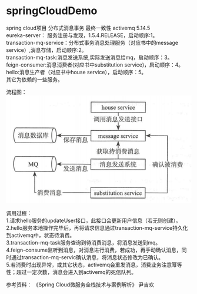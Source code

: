 # springCloudDemo  
spring cloud项目 分布式消息事务 最终一致性 activemq 5.14.5  
eureka-server： 服务注册与发现，1.5.4.RELEASE，启动顺序:1。  
transaction-mq-service：分布式事务消息处理服务（对应书中的message service）,消息存储，启动顺序:2。    
transaction-mq-task:消息发送系统,实际发送消息给mq，启动顺序：3。  
feign-consumer:消息消费者(对应书中substitution service)，启动顺序：4。  
hello:消息生产者（对应书中house service），启动顺序：5。  
其它为依赖的一些服务。  

流程图：
![image](https://github.com/kickTec/springCloudDemo/blob/transaction-activemq/%E6%B5%81%E7%A8%8B%E5%9B%BE.png)

调用过程：  
1.请求hello服务的updateUser接口，此接口会更新用户信息（若无则创建）。  
2.hello服务本地操作完毕后，再将请求信息通过transaction-mq-service持久化到activemq中，状态待消费。  
3.transaction-mq-task服务查询到待消费消息，将消息发送到mq。  
4.feign-consume监听到消息，对消息进行消费，若成功，再手动确认消息，同时通过transaction-mq-servic确认消息，将消息状态修改为已确认。  
5.若消费时出现异常，或其它状态，activemq会重发消息，消费业务注意幂等性；超过一定次数，消息会进入到activemq的死信队列。  


参考资料：
《Spring Cloud微服务全栈技术与案例解析》 尹吉欢





